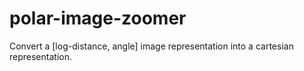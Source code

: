 # polar-image-zoomer

Convert a [log-distance, angle] image representation into a cartesian representation.